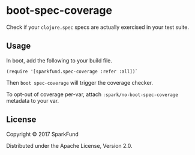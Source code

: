 # boot-spec-coverage

Check if your `clojure.spec` specs are actually exercised in your
test suite.

## Usage

In boot, add the following to your build file.

```
(require '[sparkfund.spec-coverage :refer :all])`
```

Then `boot spec-coverage` will trigger the coverage checker.

To opt-out of coverage per-var, attach `:spark/no-boot-spec-coverage`
metadata to your var.

## License

Copyright © 2017 SparkFund

Distributed under the Apache License, Version 2.0.

